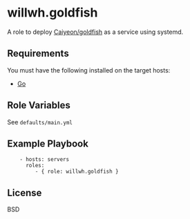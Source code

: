 willwh.goldfish
=========

A role to deploy [Caiyeon/goldfish](https://github.com/Caiyeon/goldfish) as a service using systemd.

Requirements
------------

You must have the following installed on the target hosts:

 - [Go](https://golang.org/doc/install)

Role Variables
--------------

See `defaults/main.yml`


Example Playbook
----------------

```
    - hosts: servers
      roles:
         - { role: willwh.goldfish }
```

License
-------

BSD
